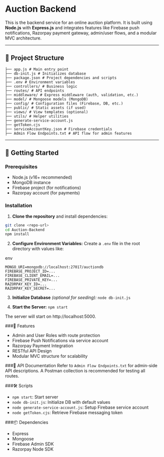 # Auction Backend

This is the backend service for an online auction platform. It is built using **Node.js** with **Express.js** and integrates features like Firebase push notifications, Razorpay payment gateway, admin/user flows, and a modular MVC architecture.

---

## 📁 Project Structure

```
├── app.js # Main entry point
├── db-init.js # Initializes database
├── package.json # Project dependencies and scripts
├── .env # Environment variables
├── controllers/ # Business logic
├── routes/ # API endpoints
├── middleware/ # Express middleware (auth, validation, etc.)
├── model/ # Mongoose models (MongoDB)
├── config/ # Configuration files (Firebase, DB, etc.)
├── public/ # Static assets (if used)
├── views/ # View templates (optional)
├── utils/ # Helper utilities
├── generate-service-account.js
├── getToken.cjs
├── serviceAccountKey.json # Firebase credentials
├── Admin Flow Endpoints.txt # API flow for admin features
```

---

## 🚀 Getting Started

### Prerequisites

- Node.js (v16+ recommended)
- MongoDB instance
- Firebase project (for notifications)
- Razorpay account (for payments)

### Installation

1. **Clone the repository** and install dependencies:

```bash
git clone <repo-url>
cd Auction-Backend
npm install
```

2. **Configure Environment Variables:**
Create a ``.env`` file in the root directory with values like:

env
```PORT=5000
MONGO_URI=mongodb://localhost:27017/auctiondb
FIREBASE_PROJECT_ID=...
FIREBASE_CLIENT_EMAIL=...
FIREBASE_PRIVATE_KEY=...
RAZORPAY_KEY_ID=...
RAZORPAY_KEY_SECRET=...
```

3. **Initialize Database** *(optional for seeding):*
```node db-init.js```

4. **Start the Server:**
```npm start```

The server will start on http://localhost:5000.

###🔐 Features
- Admin and User Roles with route protection
- Firebase Push Notifications via service account
- Razorpay Payment Integration
- RESTful API Design
- Modular MVC structure for scalability

###📄 API Documentation
Refer to ```Admin Flow Endpoints.txt``` for admin-side API descriptions. A Postman collection is recommended for testing all routes.

###🛠 Scripts
- ```npm start```: Start server
- ```node db-init.js```: Initialize DB with default values
- ```node generate-service-account.js```: Setup Firebase service account
- ```node getToken.cjs```: Retrieve Firebase messaging token

###📦 Dependencies
- Express
- Mongoose
- Firebase Admin SDK
- Razorpay Node SDK

